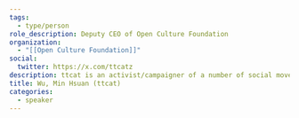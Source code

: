 ```yaml
---
tags:
  - type/person
role_description: Deputy CEO of Open Culture Foundation
organization:
  - "[[Open Culture Foundation]]"
social:
  twitter: https://x.com/ttcatz
description: ttcat is an activist/campaigner of a number of social movements in Taiwan start from 2004, including the anti-nuclear, environmental, LGBT, Human Rights movement and green politic. He has expertise in creative planning, as well as communication and design programming. He has provided the g0v community with perspectives from civil society and horizontal links. Min-hsuan is responsible for the Open Culture Foundation’s International Networking Program with g0v.tw, civic tech community in Taiwan.
title: Wu, Min Hsuan (ttcat)
categories:
  - speaker
---
```

